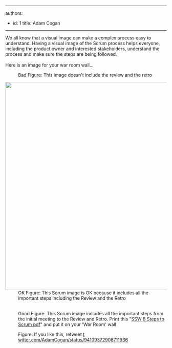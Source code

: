 

---
authors:
  - id: 1
    title: Adam Cogan
---




<span class='intro'> We all know that a visual image can make a complex process easy to understand. Having a visual image of the Scrum process helps everyone, including the product owner and interested stakeholders, understand the process and make sure the steps are being followed. <br><br>Here is an image for your war room wall...  </span>

<dl class="badImage"><dt>
      <img src="/Management/RulesToBetterScrumUsingTFS/PublishingImages/SCRUMImage-bad02.jpg" alt="" /> 
   </dt><dd>Bad Figure&#58; This image doesn't include the review and the retro</dd></dl><dl class="badImage"><dt>
      <img width="650" src="/Management/RulesToBetterScrumUsingTFS/PublishingImages/SCRUMImage-good.jpg" alt="" /> 
   </dt><dd>OK Figure&#58; This Scrum image is OK because it includes all the important steps including the Review and the Retro</dd></dl><dl class="goodImage"><dt>
      <img src="/Management/RulesToBetterScrumUsingTFS/PublishingImages/8Steps_preview.jpg" alt="" />​</dt><dd>Good Figure&#58; This Scrum image includes all the important steps from the initial meeting to the Review and Retro. Print this &quot;<a href="/Management/RulesToBetterScrumUsingTFS/Documents/8StepstoScrum.pdf">SSW 8 Steps to Scrum pdf</a>&quot; and put it on your 'War Room' wall</dd></dl><dl class="image"><dt>
      <img src="/Management/RulesToBetterScrumUsingTFS/PublishingImages/scrum-twitter.jpg" alt="" />
   </dt><dd>Figure&#58; If you like this, retweet 
      <a href="https&#58;//twitter.com/AdamCogan/status/94109372908711936">t​witter.com/AdamCogan/status/94109372908711936</a></dd></dl>


